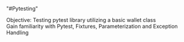 "#Pytesting"

Objective:
Testing pytest library utilizing a basic wallet class  
Gain familiarity with Pytest, Fixtures, Parameterization and Exception Handling
